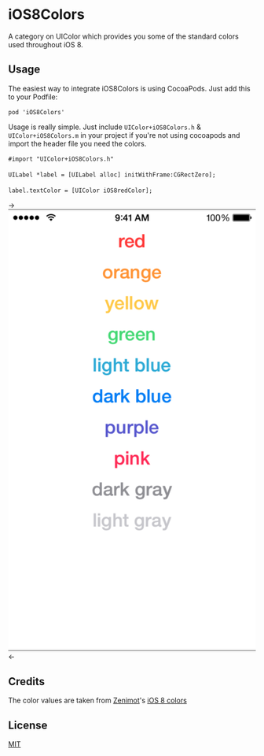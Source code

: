 # iOS8Colors

A category on UIColor which provides you some of the standard colors used throughout iOS 8.

## Usage

The easiest way to integrate iOS8Colors is using CocoaPods. Just add this to your Podfile:

    pod 'iOS8Colors'

Usage is really simple. Just include `UIColor+iOS8Colors.h` & `UIColor+iOS8Colors.m` in your project if you're not using cocoapods and import the header file you need the colors.

    #import "UIColor+iOS8Colors.h"

    UILabel *label = [UILabel alloc] initWithFrame:CGRectZero];

    label.textColor = [UIColor iOS8redColor];

-> ![Screenshot](https://raw.githubusercontent.com/thii/iOS8Colors/master/screenshot.png) <-

## Credits

The color values are taken from [Zenimot](http://zenimot.nl/)'s [iOS 8 colors](http://ios8colors.com/)

## License
[MIT](http://thi.mit-license.org/)
